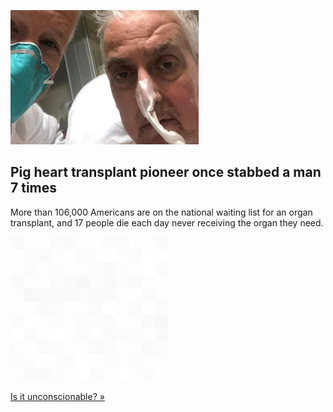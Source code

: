 
![Pig heart transplant pioneer once stabbed a man 7 times](./20220114235849.png)
## Pig heart transplant pioneer once stabbed a man 7 times

More than 106,000 Americans are on the national waiting list for an organ transplant, and 17 people die each day never receiving the organ they need.

![pic](../square_bg.png)

[Is it unconscionable?  »](https://www.yahoo.com/news/once-stabbed-man-seven-times-155320516.html)
